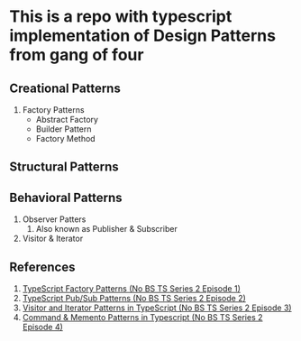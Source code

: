 # This is a repo with typescript implementation of Design Patterns from gang of four

## Creational Patterns

1. Factory Patterns
   - Abstract Factory
   - Builder Pattern
   - Factory Method

## Structural Patterns

## Behavioral Patterns

1. Observer Patters
   1. Also known as Publisher & Subscriber
2. Visitor & Iterator

## References

1. [TypeScript Factory Patterns (No BS TS Series 2 Episode 1)](https://youtu.be/-1YhP5IOBCI)
2. [TypeScript Pub/Sub Patterns (No BS TS Series 2 Episode 2)](https://youtu.be/f3Cn0CGytSQ)
3. [Visitor and Iterator Patterns in TypeScript (No BS TS Series 2 Episode 3)](https://youtu.be/SZ2kAkMdAZE)
4. [Command & Memento Patterns in Typescript (No BS TS Series 2 Episode 4)](https://youtu.be/H2kxc_ZrSPI)
